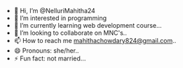 - 👋 Hi, I’m @NelluriMahitha24
- 👀 I’m interested in programming
- 🌱 I’m currently learning web development course...
- 💞️ I’m looking to collaborate on MNC's..
- 📫 How to reach me mahithachowdary824@gmail.com..
- 😄 Pronouns: she/her..
- ⚡ Fun fact: not married...

<!---
NelluriMahitha24/NelluriMahitha24 is a ✨ special ✨ repository because its `README.md` (this file) appears on your GitHub profile.
You can click the Preview link to take a look at your changes.
--->
